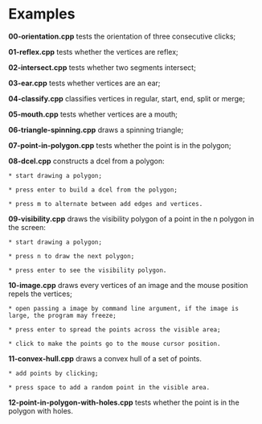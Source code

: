 # Examples

**00-orientation.cpp** tests the orientation of three consecutive clicks;

**01-reflex.cpp** tests whether the vertices are reflex;

**02-intersect.cpp** tests whether two segments intersect;

**03-ear.cpp** tests whether vertices are an ear;

**04-classify.cpp** classifies vertices in regular, start, end, split or merge;

**05-mouth.cpp** tests whether vertices are a mouth;

**06-triangle-spinning.cpp** draws a spinning triangle;

**07-point-in-polygon.cpp** tests whether the point is in the polygon;

**08-dcel.cpp** constructs a dcel from a polygon:

	* start drawing a polygon;

	* press enter to build a dcel from the polygon;

	* press m to alternate between add edges and vertices.

**09-visibility.cpp** draws the visibility polygon of a point in the n polygon in the screen:

	* start drawing a polygon;

	* press n to draw the next polygon;

	* press enter to see the visibility polygon.

**10-image.cpp** draws every vertices of an image and the mouse position repels the vertices;

	* open passing a image by command line argument, if the image is large, the program may freeze;

	* press enter to spread the points across the visible area;

	* click to make the points go to the mouse cursor position.

**11-convex-hull.cpp** draws a convex hull of a set of points.

	* add points by clicking;

	* press space to add a random point in the visible area.

**12-point-in-polygon-with-holes.cpp** tests whether the point is in the polygon with holes.
